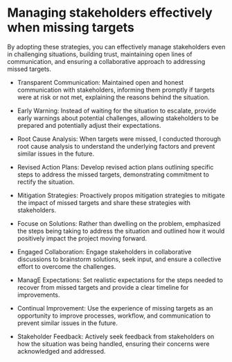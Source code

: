 
# Managing stakeholders effectively  when missing targets
 By adopting these strategies, you can effectively manage stakeholders even in challenging situations, building trust, maintaining open lines of communication, and ensuring a collaborative approach to addressing missed targets. 

- Transparent Communication: Maintained open and honest communication with stakeholders, informing them promptly if targets were at risk or not met, explaining the reasons behind the situation.

- Early Warning: Instead of waiting for the situation to escalate, provide early warnings about potential challenges, allowing stakeholders to be prepared and potentially adjust their expectations.

- Root Cause Analysis: When targets were missed, I conducted thorough root cause analysis to understand the underlying factors and prevent similar issues in the future.

- Revised Action Plans: Develop revised action plans outlining specific steps to address the missed targets, demonstrating commitment to rectify the situation.

- Mitigation Strategies: Proactively propos mitigation strategies to mitigate the impact of missed targets and share these strategies with stakeholders.

- Focuse on Solutions: Rather than dwelling on the problem, emphasized the steps being taking to address the situation and outlined how it would positively impact the project moving forward.

- Engaged Collaboration: Engage stakeholders in collaborative discussions to brainstorm solutions, seek input, and ensure a collective effort to overcome the challenges.

- ManagE Expectations: Set realistic expectations for the steps needed to recover from missed targets and provide a clear timeline for improvements.

- Continual Improvement: Use the experience of missing targets as an opportunity to improve processes, workflow, and communication to prevent similar issues in the future.

- Stakeholder Feedback: Actively seek feedback from stakeholders on how the situation was being handled, ensuring their concerns were acknowledged and addressed.
